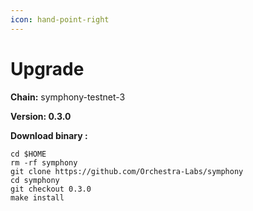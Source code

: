 ```yaml
---
icon: hand-point-right
---
```


# Upgrade

**Chain:** symphony-testnet-3

**Version: 0.3.0**

**Download binary :**

```
cd $HOME
rm -rf symphony
git clone https://github.com/Orchestra-Labs/symphony
cd symphony
git checkout 0.3.0
make install
```
